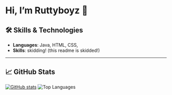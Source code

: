 # Hi, I’m Ruttyboyz 👋


## 🛠️ Skills & Technologies

- **Languages**: Java, HTML, CSS,
- **Skills**: skidding! (this readme is skidded!)

---

## 📈 GitHub Stats

[![GitHub stats](https://github-readme-stats.vercel.app/api?username=ruttyboyzcode&show_icons=true&theme=great-gatsby&show=prs_merged)](https://github.com/ruttboyzcode)
![Top Languages](https://github-readme-stats.vercel.app/api/top-langs/?username=ruttyboyzcode&theme=great-gatsby)
